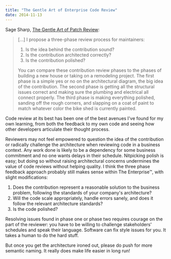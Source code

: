 ```yaml
---
title: "The Gentle Art of Enterprise Code Review"
date: 2014-11-13
---
```


Sage Sharp, [The Gentle Art of Patch Review][ref1]:

> [&hellip;] I propose a three-phase review process for maintainers:
>
> 1. Is the idea behind the contribution sound?
> 2. Is the contribution architected correctly?
> 3. Is the contribution polished?
>
> You can compare these contribution review phases to the phases of building a new house or taking on a remodeling project. The first phase is a simple yes or no on the architectural diagram, the big idea of the contribution. The second phase is getting all the structural issues correct and making sure the plumbing and electrical all connect properly. The third phase is making everything polished, sanding off the rough corners, and slapping on a coat of paint to match whatever color the bike shed is currently painted.

Code review at its best has been one of the best avenues I've found for my own learning, from both the feedback to my own code and seeing how other developers articulate their thought process.

Reviewers may not feel empowered to question the idea of the contribution or radically challenge the architecture when reviewing code in a business context. Any work done is likely to be a dependency for some business commitment and no one wants delays in their schedule. Nitpicking polish is easy; but doing so without raising architectural concerns undermines the value of code reviews without helping quality. I think the three phase feedback approach probably still makes sense within The Enterprise&trade;, with slight modifications:

1. Does the contribution represent a reasonable solution to the business problem, following the standards of your company's architecture?
2. Will the code scale appropriately, handle errors sanely, and does it follow the relevant architecture standards?
3. Is the code polished?

Resolving issues found in phase one or phase two requires courage on the part of the reviewer: you have to be willing to challenge stakeholders' schedules and speak their language. Software can fix style issues for you. It takes a human to do the hard stuff.

But once you get the architecture ironed out, please do push for more semantic naming. It really does make life easier in long run!

[ref1]: http://sage.thesharps.us/2014/09/01/the-gentle-art-of-patch-review/
